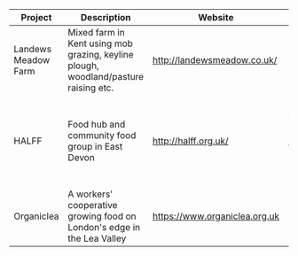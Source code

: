 | Project | Description | Website | Notes |
|---------|-------------|---------|-------|
| Landews Meadow Farm | Mixed farm in Kent using mob grazing, keyline plough, woodland/pasture raising etc. | http://landewsmeadow.co.uk/ | |
| HALFF | Food hub and community food group in East Devon | http://halff.org.uk/ | Could be a good place to donate free veg during setup/trial phase |
| Organiclea | A workers' cooperative growing food on London's edge in the Lea Valley | https://www.organiclea.org.uk  |